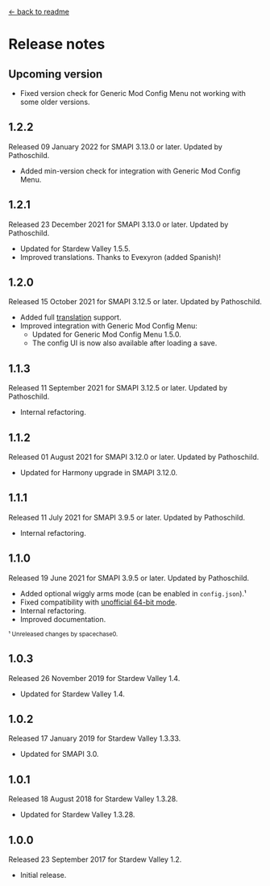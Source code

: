﻿﻿[← back to readme](README.md)

# Release notes
## Upcoming version
* Fixed version check for Generic Mod Config Menu not working with some older versions.

## 1.2.2
Released 09 January 2022 for SMAPI 3.13.0 or later. Updated by Pathoschild.

* Added min-version check for integration with Generic Mod Config Menu.

## 1.2.1
Released 23 December 2021 for SMAPI 3.13.0 or later. Updated by Pathoschild.

* Updated for Stardew Valley 1.5.5.
* Improved translations. Thanks to Evexyron (added Spanish)!

## 1.2.0
Released 15 October 2021 for SMAPI 3.12.5 or later. Updated by Pathoschild.

* Added full [translation](https://stardewvalleywiki.com/Modding:Translations) support.
* Improved integration with Generic Mod Config Menu:
  * Updated for Generic Mod Config Menu 1.5.0.
  * The config UI is now also available after loading a save.

## 1.1.3
Released 11 September 2021 for SMAPI 3.12.5 or later. Updated by Pathoschild.

* Internal refactoring.

## 1.1.2
Released 01 August 2021 for SMAPI 3.12.0 or later. Updated by Pathoschild.

* Updated for Harmony upgrade in SMAPI 3.12.0.

## 1.1.1
Released 11 July 2021 for SMAPI 3.9.5 or later. Updated by Pathoschild.

* Internal refactoring.

## 1.1.0
Released 19 June 2021 for SMAPI 3.9.5 or later. Updated by Pathoschild.

* Added optional wiggly arms mode (can be enabled in `config.json`).¹
* Fixed compatibility with [unofficial 64-bit mode](https://stardewvalleywiki.com/Modding:Migrate_to_64-bit_on_Windows).
* Internal refactoring.
* Improved documentation.

<sup>¹ Unreleased changes by spacechase0.</sup>

## 1.0.3
Released 26 November 2019 for Stardew Valley 1.4.

* Updated for Stardew Valley 1.4.

## 1.0.2
Released 17 January 2019 for Stardew Valley 1.3.33.

* Updated for SMAPI 3.0.

## 1.0.1
Released 18 August 2018 for Stardew Valley 1.3.28.

* Updated for Stardew Valley 1.3.28.

## 1.0.0
Released 23 September 2017 for Stardew Valley 1.2.

* Initial release.

